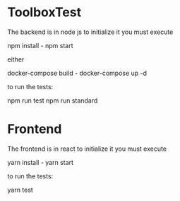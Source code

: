 # ToolboxTest

The backend is in node js to initialize it you must execute

npm install - npm start

either

docker-compose build - docker-compose up -d

to run the tests:

npm run test
npm run standard

# Frontend

The frontend is in react to initialize it you must execute

yarn install - yarn start

to run the tests:

yarn test
